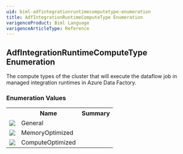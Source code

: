 ```yaml
---
uid: biml-adfintegrationruntimecomputetype-enumeration
title: AdfIntegrationRuntimeComputeType Enumeration
varigenceProduct: Biml Language
varigenceArticleType: Reference
---
```


## AdfIntegrationRuntimeComputeType Enumeration<div class="LanguageSummary"><div class ="SummaryItem">The compute types of the cluster that will execute the dataflow job in managed integration runtimes in Azure Data Factory.</div></div><div class="EnumValueGroup">### Enumeration Values<table id="EnumValue" class="MemberList"><tbody><tr><th class="MemberTypeIconColumnHeader">&nbsp;</th><th class="MemberNameColumnHeader">Name</th><th class="MemberSummaryColumnHeader">Summary</th></tr><tr class="cd0"><td align="center" class="MemberTypeIcon"><img src="enumValue.png"></img></td><td class="MemberName">General</td><td class="MemberSummary"></td></tr><tr class="cd1"><td align="center" class="MemberTypeIcon"><img src="enumValue.png"></img></td><td class="MemberName">MemoryOptimized</td><td class="MemberSummary"></td></tr><tr class="cd0"><td align="center" class="MemberTypeIcon"><img src="enumValue.png"></img></td><td class="MemberName">ComputeOptimized</td><td class="MemberSummary"></td></tr></tbody></table></div>